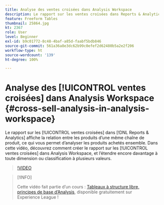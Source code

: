 ```yaml
---
title: Analyse des ventes croisées dans Analysis Workspace
description: Le rapport sur les ventes croisées dans Reports & Analytics affiche la relation entre les produits d’une même chaîne de produit, ce qui vous permet d’analyser les produits achetés ensemble. Dans cette vidéo, découvrez comment créer le rapport sur les ventes croisées dans Analysis Workspace, et l’étendre encore davantage à toute dimension ou classification à plusieurs valeurs.
feature: Freeform Tables
thumbnail: 25864.jpg
kt: 2367
role: User
level: Beginner
exl-id: b9c01772-8c48-4baf-a85d-faabf5bdb846
source-git-commit: 561a36a8e3dc62b99c0efef2d62480b5a2e2f206
workflow-type: ht
source-wordcount: '139'
ht-degree: 100%

---
```


# Analyse des [!UICONTROL ventes croisées] dans Analysis Workspace {#cross-sell-analysis-in-analysis-workspace}

Le rapport sur les [!UICONTROL ventes croisées] dans [!DNL Reports & Analytics] affiche la relation entre les produits d’une même chaîne de produit, ce qui vous permet d’analyser les produits achetés ensemble. Dans cette vidéo, découvrez comment créer le rapport sur les [!UICONTROL ventes croisées] dans Analysis Workspace, et l’étendre encore davantage à toute dimension ou classification à plusieurs valeurs.

>[!VIDEO](https://video.tv.adobe.com/v/25864/?quality=12)

>[!INFO]
>
> Cette vidéo fait partie d’un cours : [Tableaux à structure libre, principes de base d’Analysis](https://experienceleague.adobe.com/?recommended=Analytics-U-1-2020.3), disponible gratuitement sur Experience League !
